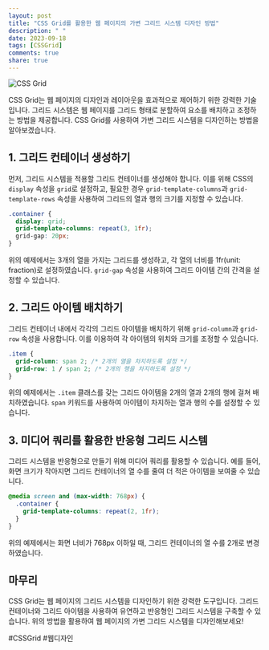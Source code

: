 ```yaml
---
layout: post
title: "CSS Grid를 활용한 웹 페이지의 가변 그리드 시스템 디자인 방법"
description: " "
date: 2023-09-18
tags: [CSSGrid]
comments: true
share: true
---
```


![CSS Grid](https://example.com/css-grid.png)

CSS Grid는 웹 페이지의 디자인과 레이아웃을 효과적으로 제어하기 위한 강력한 기술입니다. 그리드 시스템은 웹 페이지를 그리드 형태로 분할하여 요소를 배치하고 조정하는 방법을 제공합니다. CSS Grid를 사용하여 가변 그리드 시스템을 디자인하는 방법을 알아보겠습니다.

## 1. 그리드 컨테이너 생성하기

먼저, 그리드 시스템을 적용할 그리드 컨테이너를 생성해야 합니다. 이를 위해 CSS의 `display` 속성을 `grid`로 설정하고, 필요한 경우 `grid-template-columns`과 `grid-template-rows` 속성을 사용하여 그리드의 열과 행의 크기를 지정할 수 있습니다.

```css
.container {
  display: grid;
  grid-template-columns: repeat(3, 1fr);
  grid-gap: 20px;
}
```

위의 예제에서는 3개의 열을 가지는 그리드를 생성하고, 각 열의 너비를 1fr(unit: fraction)로 설정하였습니다. `grid-gap` 속성을 사용하여 그리드 아이템 간의 간격을 설정할 수 있습니다.

## 2. 그리드 아이템 배치하기

그리드 컨테이너 내에서 각각의 그리드 아이템을 배치하기 위해 `grid-column`과 `grid-row` 속성을 사용합니다. 이를 이용하여 각 아이템의 위치와 크기를 조정할 수 있습니다.

```css
.item {
  grid-column: span 2; /* 2개의 열을 차지하도록 설정 */
  grid-row: 1 / span 2; /* 2개의 행을 차지하도록 설정 */
}
```

위의 예제에서는 `.item` 클래스를 갖는 그리드 아이템을 2개의 열과 2개의 행에 걸쳐 배치하였습니다. `span` 키워드를 사용하여 아이템이 차지하는 열과 행의 수를 설정할 수 있습니다.

## 3. 미디어 쿼리를 활용한 반응형 그리드 시스템

그리드 시스템을 반응형으로 만들기 위해 미디어 쿼리를 활용할 수 있습니다. 예를 들어, 화면 크기가 작아지면 그리드 컨테이너의 열 수를 줄여 더 적은 아이템을 보여줄 수 있습니다.

```css
@media screen and (max-width: 768px) {
  .container {
    grid-template-columns: repeat(2, 1fr);
  }
}
```

위의 예제에서는 화면 너비가 768px 이하일 때, 그리드 컨테이너의 열 수를 2개로 변경하였습니다.

## 마무리

CSS Grid는 웹 페이지의 그리드 시스템을 디자인하기 위한 강력한 도구입니다. 그리드 컨테이너와 그리드 아이템을 사용하여 유연하고 반응형인 그리드 시스템을 구축할 수 있습니다. 위의 방법을 활용하여 웹 페이지의 가변 그리드 시스템을 디자인해보세요!

#CSSGrid #웹디자인